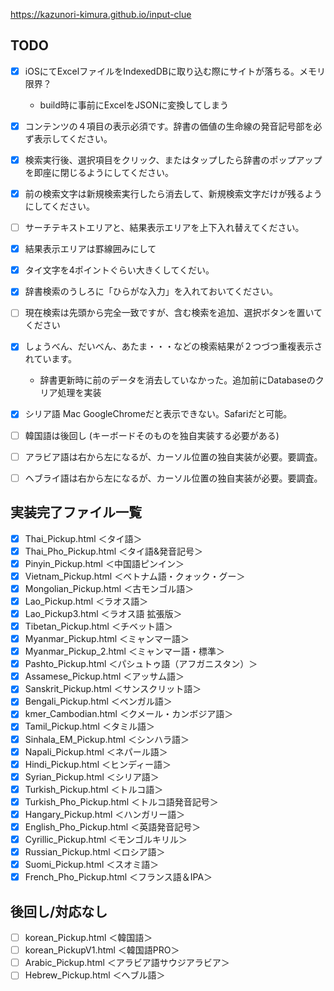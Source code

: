 
https://kazunori-kimura.github.io/input-clue

## TODO

- [x] iOSにてExcelファイルをIndexedDBに取り込む際にサイトが落ちる。メモリ限界？
  - build時に事前にExcelをJSONに変換してしまう

- [x] コンテンツの４項目の表示必須です。辞書の価値の生命線の発音記号部を必ず表示してください。
- [x] 検索実行後、選択項目をクリック、またはタップしたら辞書のポップアップを即座に閉じるようにしてください。
- [x] 前の検索文字は新規検索実行したら消去して、新規検索文字だけが残るようにしてください。
- [ ] サーチテキストエリアと、結果表示エリアを上下入れ替えてください。
- [x] 結果表示エリアは罫線囲みにして
- [x] タイ文字を4ポイントぐらい大きくしてくだい。
- [x] 辞書検索のうしろに「ひらがな入力」を入れておいてください。
- [ ] 現在検索は先頭から完全一致ですが、含む検索を追加、選択ボタンを置いてください
- [x] しょうべん、だいべん、あたま・・・などの検索結果が２つづつ重複表示されています。
  - 辞書更新時に前のデータを消去していなかった。追加前にDatabaseのクリア処理を実装

- [x] シリア語 Mac GoogleChromeだと表示できない。Safariだと可能。
- [ ] 韓国語は後回し (キーボードそのものを独自実装する必要がある)
- [ ] アラビア語は右から左になるが、カーソル位置の独自実装が必要。要調査。
- [ ] ヘブライ語は右から左になるが、カーソル位置の独自実装が必要。要調査。


## 実装完了ファイル一覧

- [x] Thai_Pickup.html ＜タイ語＞
- [x] Thai_Pho_Pickup.html ＜タイ語&amp;発音記号＞
- [x] Pinyin_Pickup.html ＜中国語ピンイン＞
- [x] Vietnam_Pickup.html ＜ベトナム語・クォック・グー＞
- [x] Mongolian_Pickup.html ＜古モンゴル語＞
- [x] Lao_Pickup.html ＜ラオス語＞
- [x] Lao_Pickup3.html ＜ラオス語 拡張版＞
- [x] Tibetan_Pickup.html ＜チベット語＞
- [x] Myanmar_Pickup.html ＜ミャンマー語＞
- [x] Myanmar_Pickup_2.html ＜ミャンマー語・標準＞
- [x] Pashto_Pickup.html ＜パシュトゥ語（アフガニスタン）＞
- [x] Assamese_Pickup.html ＜アッサム語＞
- [x] Sanskrit_Pickup.html ＜サンスクリット語＞
- [x] Bengali_Pickup.html ＜ベンガル語＞
- [x] kmer_Cambodian.html ＜クメール・カンボジア語＞
- [x] Tamil_Pickup.html ＜タミル語＞
- [x] Sinhala_EM_Pickup.html ＜シンハラ語＞
- [x] Napali_Pickup.html ＜ネパール語＞
- [x] Hindi_Pickup.html ＜ヒンディー語＞
- [x] Syrian_Pickup.html ＜シリア語＞
- [x] Turkish_Pickup.html ＜トルコ語＞
- [x] Turkish_Pho_Pickup.html ＜トルコ語発音記号＞
- [x] Hangary_Pickup.html ＜ハンガリー語＞
- [x] English_Pho_Pickup.html ＜英語発音記号＞
- [x] Cyrillic_Pickup.html ＜モンゴルキリル＞
- [x] Russian_Pickup.html ＜ロシア語＞
- [x] Suomi_Pickup.html ＜スオミ語＞
- [x] French_Pho_Pickup.html ＜フランス語＆IPA＞

## 後回し/対応なし

- [ ] korean_Pickup.html ＜韓国語＞
- [ ] korean_PickupV1.html ＜韓国語PRO＞
- [ ] Arabic_Pickup.html ＜アラビア語サウジアラビア＞
- [ ] Hebrew_Pickup.html ＜へブル語＞

